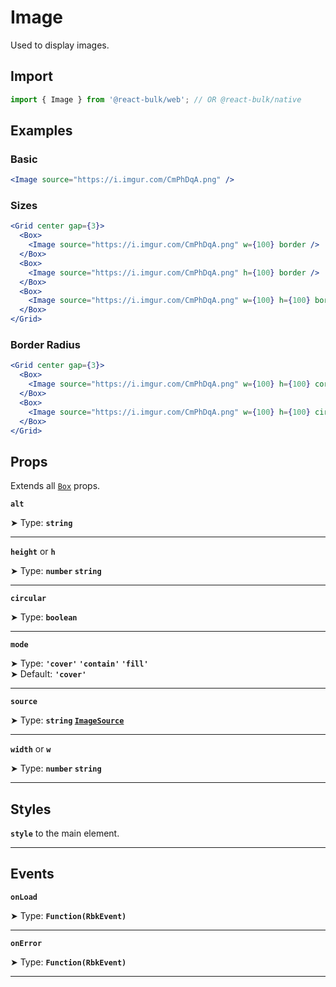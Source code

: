 # Image

Used to display images.

## Import

```jsx
import { Image } from '@react-bulk/web'; // OR @react-bulk/native
```

## Examples

### Basic
```jsx live
<Image source="https://i.imgur.com/CmPhDqA.png" />
```

### Sizes

```jsx live
<Grid center gap={3}>
  <Box>
    <Image source="https://i.imgur.com/CmPhDqA.png" w={100} border />
  </Box>
  <Box>
    <Image source="https://i.imgur.com/CmPhDqA.png" h={100} border />
  </Box>
  <Box>
    <Image source="https://i.imgur.com/CmPhDqA.png" w={100} h={100} border />
  </Box>
</Grid>
```

### Border Radius

```jsx live
<Grid center gap={3}>
  <Box>
    <Image source="https://i.imgur.com/CmPhDqA.png" w={100} h={100} corners={2} border />
  </Box>
  <Box>
    <Image source="https://i.imgur.com/CmPhDqA.png" w={100} h={100} circular border />
  </Box>
</Grid>
```

## Props

Extends all [`Box`](/docs/components/core/box#props) props.

**`alt`**

➤ Type: **`string`** <br/>

---

**`height`** or **`h`**

➤ Type: **`number` `string`** <br/>

---

**`circular`**

➤ Type: **`boolean`** <br/>

---

**`mode`**

➤ Type: **`'cover'` `'contain'` `'fill'`** <br/>
➤ Default: **`'cover'`** <br/>

---

**`source`**

➤ Type: **`string` [`ImageSource`](https://reactnative.dev/docs/image#source)** <br/>

---

**`width`** or **`w`**

➤ Type: **`number` `string`** <br/>

---

## Styles

**`style`** to the main element.

---

## Events

**`onLoad`**

➤ Type: **`Function(RbkEvent)`** <br/>

---

**`onError`**

➤ Type: **`Function(RbkEvent)`** <br/>

---
